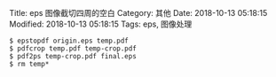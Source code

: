 Title: eps 图像截切四周的空白
Category: 其他
Date: 2018-10-13 05:18:15
Modified: 2018-10-13 05:18:15
Tags: eps, 图像处理

```
$ epstopdf origin.eps temp.pdf
$ pdfcrop temp.pdf temp-crop.pdf
$ pdf2ps temp-crop.pdf final.eps
$ rm temp*
```
